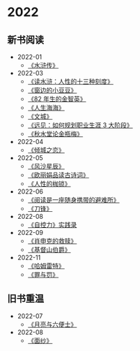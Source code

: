 # 2022

## 新书阅读

  - 2022-01
    - [《水浒传》](/docs/read/《水浒传》.md)
  - 2022-03
    - [《读水浒：人性的十三种刻度》](/docs/read/《读水浒：人性的十三种刻度》)
    - [《窗边的小豆豆》](/docs/read/《窗边的小豆豆》.md)
    - [《82 年生的金智英》](/docs/read/《82年生的金智英》.md)
    - [《人生海海》](/docs/read/《人生海海》.md)
    - [《文城》](/docs/read/《文城》.md)
    - [《远见：如何规划职业生涯 3 大阶段》](/docs/read/《远见：如何规划职业生涯3大阶段》.md)
    - [《秋水堂论金瓶梅》](/docs/read/《秋水堂论金瓶梅》.md)
  - 2022-04
    - [《倾城之恋》](/docs/read/《倾城之恋》.md)
  - 2022-05
    - [《风沙星辰》](/docs/read/《风沙星辰》.md)
    - [《欧丽娟品读古诗词》](/docs/read/《欧丽娟品读古诗词》.md)
    - [《人性的枷锁》](/docs/read/《人性的枷锁》.md)
  - 2022-06
    - [《阅读是一座随身携带的避难所》](/docs/read/《阅读是一座随身携带的避难所》.md)
    - [《刀锋》](/docs/read/《刀锋》.md)
  - 2022-08
    - [《自控力》实践录](/docs/read/《自控力》实践录.md)
  - 2022-09
    - [《肖申克的救赎》](/docs/read/《肖申克的救赎》.md)
    - [《基督山伯爵》](/docs/read/《基督山伯爵》.md)
  - 2022-11
    - [《哈姆雷特》](/docs/read/《哈姆雷特》.md)
    - [《罪与罚》](/docs/read/《罪与罚》.md)


## 旧书重温

  - 2022-07
    - [《月亮与六便士》](/docs/read/《月亮与六便士》.md)
  - 2022-08
    - [《面纱》](/docs/read/《面纱》.md)
